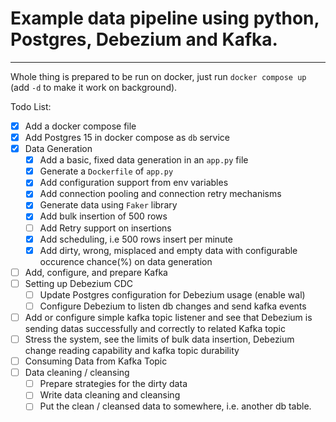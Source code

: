 # Example data pipeline using python, Postgres, Debezium and Kafka.
___

Whole thing is prepared to be run on docker, just run `docker compose up` (add `-d` to make it work on background).

Todo List:
- [x] Add a docker compose file
- [x] Add Postgres 15 in docker compose as `db` service
- [x] Data Generation
  - [x] Add a basic, fixed data generation in an `app.py` file
  - [x] Generate a `Dockerfile` of `app.py`
  - [x] Add configuration support from env variables
  - [x] Add connection pooling and connection retry mechanisms
  - [x] Generate data using `Faker` library
  - [x] Add bulk insertion of 500 rows
  - [ ] Add Retry support on insertions
  - [x] Add scheduling, i.e 500 rows insert per minute
  - [x] Add dirty, wrong, misplaced and empty data with configurable occurence chance(%) on data generation
- [ ] Add, configure, and prepare Kafka
- [ ] Setting up Debezium CDC
  - [ ] Update Postgres configuration for Debezium usage (enable wal)
  - [ ] Configure Debezium to listen db changes and send kafka events
- [ ] Add or configure simple kafka topic listener and see that Debezium is sending datas successfully and correctly to related Kafka topic
- [ ] Stress the system, see the limits of bulk data insertion, Debezium change reading capability and kafka topic durability
- [ ] Consuming Data from Kafka Topic
- [ ] Data cleaning / cleansing
  - [ ] Prepare strategies for the dirty data
  - [ ] Write data cleaning and cleansing
  - [ ] Put the clean / cleansed data to somewhere, i.e. another db table.
